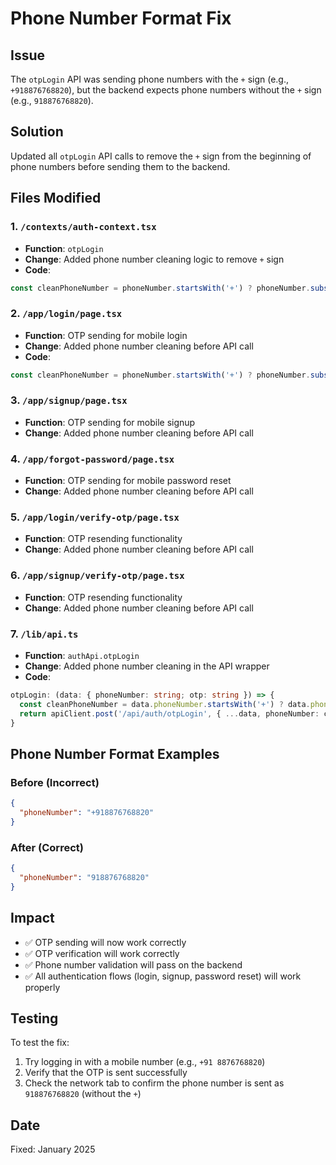# Phone Number Format Fix

## Issue
The `otpLogin` API was sending phone numbers with the `+` sign (e.g., `+918876768820`), but the backend expects phone numbers without the `+` sign (e.g., `918876768820`).

## Solution
Updated all `otpLogin` API calls to remove the `+` sign from the beginning of phone numbers before sending them to the backend.

## Files Modified

### 1. `/contexts/auth-context.tsx`
- **Function**: `otpLogin`
- **Change**: Added phone number cleaning logic to remove `+` sign
- **Code**:
```typescript
const cleanPhoneNumber = phoneNumber.startsWith('+') ? phoneNumber.substring(1) : phoneNumber;
```

### 2. `/app/login/page.tsx`
- **Function**: OTP sending for mobile login
- **Change**: Added phone number cleaning before API call
- **Code**:
```typescript
const cleanPhoneNumber = phoneNumber.startsWith('+') ? phoneNumber.substring(1) : phoneNumber;
```

### 3. `/app/signup/page.tsx`
- **Function**: OTP sending for mobile signup
- **Change**: Added phone number cleaning before API call

### 4. `/app/forgot-password/page.tsx`
- **Function**: OTP sending for mobile password reset
- **Change**: Added phone number cleaning before API call

### 5. `/app/login/verify-otp/page.tsx`
- **Function**: OTP resending functionality
- **Change**: Added phone number cleaning before API call

### 6. `/app/signup/verify-otp/page.tsx`
- **Function**: OTP resending functionality
- **Change**: Added phone number cleaning before API call

### 7. `/lib/api.ts`
- **Function**: `authApi.otpLogin`
- **Change**: Added phone number cleaning in the API wrapper
- **Code**:
```typescript
otpLogin: (data: { phoneNumber: string; otp: string }) => {
  const cleanPhoneNumber = data.phoneNumber.startsWith('+') ? data.phoneNumber.substring(1) : data.phoneNumber;
  return apiClient.post('/api/auth/otpLogin', { ...data, phoneNumber: cleanPhoneNumber });
}
```

## Phone Number Format Examples

### Before (Incorrect)
```json
{
  "phoneNumber": "+918876768820"
}
```

### After (Correct)
```json
{
  "phoneNumber": "918876768820"
}
```

## Impact
- ✅ OTP sending will now work correctly
- ✅ OTP verification will work correctly
- ✅ Phone number validation will pass on the backend
- ✅ All authentication flows (login, signup, password reset) will work properly

## Testing
To test the fix:
1. Try logging in with a mobile number (e.g., `+91 8876768820`)
2. Verify that the OTP is sent successfully
3. Check the network tab to confirm the phone number is sent as `918876768820` (without the `+`)

## Date
Fixed: January 2025
